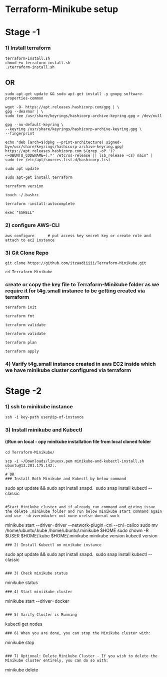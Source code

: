 # Terraform-Minikube setup
# Stage -1 

### 1) Install terraform 
```
terraform-install.sh
chmod +x terraform-install.sh
./terraform-install.sh
```
## OR 
```
sudo apt-get update && sudo apt-get install -y gnupg software-properties-common

wget -O- https://apt.releases.hashicorp.com/gpg | \
gpg --dearmor | \
sudo tee /usr/share/keyrings/hashicorp-archive-keyring.gpg > /dev/null

gpg --no-default-keyring \
--keyring /usr/share/keyrings/hashicorp-archive-keyring.gpg \
--fingerprint

echo "deb [arch=$(dpkg --print-architecture) signed-by=/usr/share/keyrings/hashicorp-archive-keyring.gpg] https://apt.releases.hashicorp.com $(grep -oP '(?<=UBUNTU_CODENAME=).*' /etc/os-release || lsb_release -cs) main" | sudo tee /etc/apt/sources.list.d/hashicorp.list

sudo apt update

sudo apt-get install terraform

terraform version

touch ~/.bashrc

terraform -install-autocomplete

exec "$SHELL"
```

### 2) configure AWS-CLI
```
aws configure      # put access key secret key or create role and attach to ec2 instance
```
### 3) Git Clone Repo
```
git clone https://github.com/itzaadiiiii/Terraform-Minikube.git
```
```
cd Terraform-Minikube
```
### create or copy the key file to Terraform-Minikube folder as we require it for t4g.small instance to be getting created via terraform

```
terraform init
```
```
terraform fmt
```
```
terraform validate
```
```
terraform validate
```
```
terraform plan
```
```
terraform apply
```
### 4) Varify t4g.small instance created in aws EC2 inside which we have minikube cluster configured via terraform


# Stage -2 

### 1) ssh to minikube instance
```
ssh -i key-path user@ip-of-instance
```
### 3) Install minikube and Kubectl
#### i)Run on local - opy minikube installation file from local cloned folder
```
cd Terraform-Minikube/
```
```
scp -i ~/Downloads/linuxxx.pem minikube-and-kubectl-install.sh ubuntu@13.201.175.142:.
``
# OR
### Install Both Minikube and Kubectl by below command
```
sudo apt update && sudo apt install snapd. 
sudo snap install kubectl --classic
```

#Start Minikube cluster and if already run command and giving issue the delete .minikube folder and run below minikube start command again and use --driver=docker not none orelse doesnt work
```
minikube start --driver=driver --network-plugin=cni --cni=calico
sudo mv /home/ubuntu/.kube /home/ubuntu/.minikube $HOME
sudo chown -R $USER $HOME/.kube $HOME/.minikube
minikube version
kubectl version
```
### 2) Install Kubectl on minikube instance
```
sudo apt update && sudo apt install snapd. 
sudo snap install kubectl --classic
```

### 3) Check minikube status
```
minikube status
```
### 4) Start miniikube cluster
```
minikube start --driver=docker
```

### 5) Varify Cluster is Running
```
kubectl get nodes
```
### 6) When you are done, you can stop the Minikube cluster with:
```
minikube stop
```

### 7) Optional: Delete Minikube Cluster - If you wish to delete the Minikube cluster entirely, you can do so with:
```
minikube delete
```
